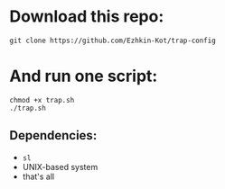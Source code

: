 # Download this repo:
```
git clone https://github.com/Ezhkin-Kot/trap-config
```

# And run one script:
```
chmod +x trap.sh
./trap.sh
```

## Dependencies:
- `sl`
- UNIX-based system
- that's all
